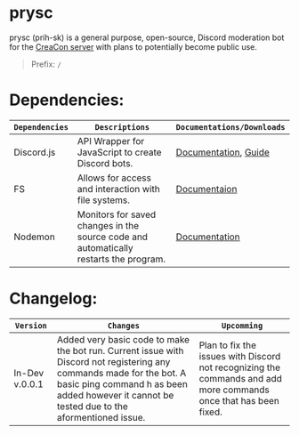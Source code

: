 # prysc

prysc (prih-sk) is a general purpose, open-source, Discord moderation bot for the [CreaCon server](https://discord.gg/3F36rGDgah "CreaCon") with plans to potentially become public use. 

> Prefix: `/`

# Dependencies:
| `Dependencies` | `Descriptions` | `Documentations/Downloads`|
| ------ | ------ | ------ |
| Discord.js | API Wrapper for JavaScript to create Discord bots. | [Documentation](https://discord.js.org/#/ "Discord.js Documentation"), [Guide](https://discordjs.guide/#before-you-begin "Discord.js Guide") |
| FS | Allows for access and interaction with file systems. | [Documentaion](https://nodejs.dev/learn/the-nodejs-fs-module "FS Module Documentaion") |
| Nodemon | Monitors for saved changes in the source code and automatically restarts the program. | [Documentation](https://nodemon.io/ "Nodemon Documentation") | 

# Changelog:
| `Version` | `Changes` | `Upcomming` |
| ------ | ------ | ------ | 
| In-Dev v.0.0.1 | Added very basic code to make the bot run. Current issue with Discord not registering any commands made for the bot. A basic ping command h as been added however it cannot be tested due to the aformentioned issue. | Plan to fix the issues with Discord not recognizing the commands and add more commands once that has been fixed. | 
